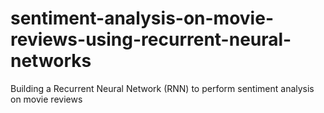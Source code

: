 # sentiment-analysis-on-movie-reviews-using-recurrent-neural-networks
Building a Recurrent Neural Network (RNN) to perform sentiment analysis on movie reviews
